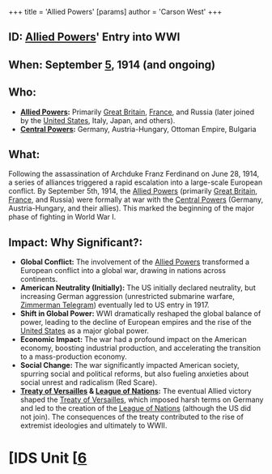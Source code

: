 +++
 title = 'Allied Powers'
[params]
	author = 'Carson West'
+++
## ID: [Allied Powers](./../allied-powers/)' Entry into WWI

## When: September [5](./../5/), 1914 (and ongoing)

## Who:
* **[Allied Powers](./../allied-powers/):** Primarily [Great Britain](./../great-britain/), [France](./../france/), and Russia (later joined by the [United States](./../united-states/), Italy, Japan, and others).
* **[Central Powers](./../central-powers/):** Germany, Austria-Hungary, Ottoman Empire, Bulgaria

## What: 
Following the assassination of Archduke Franz Ferdinand on June 28, 1914, a series of alliances triggered a rapid escalation into a large-scale European conflict. By September 5th, 1914,  the [Allied Powers](./../allied-powers/) (primarily [Great Britain](./../great-britain/), [France](./../france/), and Russia) were formally at war with the [Central Powers](./../central-powers/) (Germany, Austria-Hungary, and their allies).  This marked the beginning of the major phase of fighting in World War I.

## Impact: Why Significant?:
* **Global Conflict:** The involvement of the [Allied Powers](./../allied-powers/) transformed a European conflict into a global war, drawing in nations across continents.
* **American Neutrality (Initially):** The US initially declared neutrality, but increasing German aggression (unrestricted submarine warfare, [Zimmerman Telegram](./../zimmerman-telegram/)) eventually led to US entry in 1917.
* **Shift in Global Power:** WWI dramatically reshaped the global balance of power, leading to the decline of European empires and the rise of the [United States](./../united-states/) as a major global power.
* **Economic Impact:** The war had a profound impact on the American economy, boosting industrial production, and accelerating the transition to a mass-production economy.
* **Social Change:** The war significantly impacted American society, spurring social and political reforms, but also fueling anxieties about social unrest and radicalism (Red Scare).
* **[Treaty of Versailles](./../treaty-of-versailles/) & [League of Nations](./../league-of-nations/):** The eventual Allied victory shaped the [Treaty of Versailles](./../treaty-of-versailles/), which imposed harsh terms on Germany and led to the creation of the [League of Nations](./../league-of-nations/) (although the US did not join). The consequences of the treaty contributed to the rise of extremist ideologies and ultimately to WWII.

# [IDS Unit [[6](./../ids-unit-[[6/)